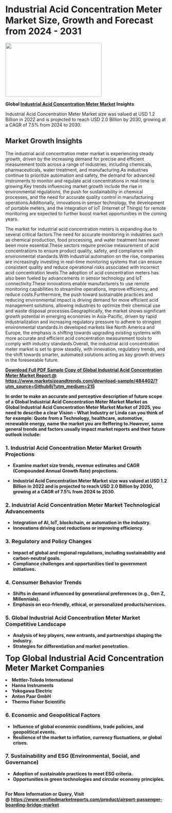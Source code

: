 <H1>Industrial Acid Concentration Meter Market Size, Growth and Forecast from 2024 - 2031</H1><img class="aligncenter size-medium wp-image-584254" src="https://thirdeyenews.in/wp-content/uploads/2024/09/Global-Market-Research-300x168.jpeg" alt="" width="300" height="168" /><p><strong>Global&nbsp;<a href="https://www.marketsizeandtrends.com/download-sample/484402/?utm_source=Github8j?utm_medium=215">Industrial Acid Concentration Meter Market</a> Insights</strong></p><p>Industrial Acid Concentration Meter Market size was valued at USD 1.2 Billion in 2022 and is projected to reach USD 2.0 Billion by 2030, growing at a CAGR of 7.5% from 2024 to 2030.</p><p><h2>Market Growth Insights</h2> <p>The industrial acid concentration meter market is experiencing steady growth, driven by the increasing demand for precise and efficient measurement tools across a range of industries, including chemicals, pharmaceuticals, water treatment, and manufacturing.As industries continue to prioritize automation and safety, the demand for advanced instruments to monitor and regulate acid concentrations in real-time is growing.Key trends influencing market growth include the rise in environmental regulations, the push for sustainability in chemical processes, and the need for accurate quality control in manufacturing operations.Additionally, innovations in sensor technology, the development of portable meters, and the integration of IoT (Internet of Things) for remote monitoring are expected to further boost market opportunities in the coming years.</p> <p><strong><a href="#"></a></strong></p> <p>The market for industrial acid concentration meters is expanding due to several critical factors.The need for accurate monitoring in industries such as chemical production, food processing, and water treatment has never been more essential.These sectors require precise measurement of acid concentrations to ensure product quality, safety, and compliance with environmental standards.With industrial automation on the rise, companies are increasingly investing in real-time monitoring systems that can ensure consistent quality and reduce operational risks associated with incorrect acid concentration levels.The adoption of acid concentration meters has also been fueled by advancements in sensor technology and IoT connectivity.These innovations enable manufacturers to use remote monitoring capabilities to streamline operations, improve efficiency, and reduce costs.Furthermore, the push toward sustainable practices and reducing environmental impact is driving demand for more efficient acid management solutions, allowing industries to optimize their chemical use and waste disposal processes.Geographically, the market shows significant growth potential in emerging economies in Asia-Pacific, driven by rapid industrialization and increasing regulatory pressure to adhere to stringent environmental standards.In developed markets like North America and Europe, the emphasis is shifting towards upgrading existing systems with more accurate and efficient acid concentration measurement tools to comply with industry standards.Overall, the industrial acid concentration meter market is set to grow steadily, with innovation, regulatory trends, and the shift towards smarter, automated solutions acting as key growth drivers in the foreseeable future.</p> <p><strong><a href="#"></p><p><span class=""><strong>Download Full PDF Sample Copy of Global Industrial Acid Concentration Meter Market Report</strong> @ <a href="https://www.marketsizeandtrends.com/download-sample/484402/?utm_source=Github8j?utm_medium=215" target="_blank">https://www.marketsizeandtrends.com/download-sample/484402/?utm_source=Github8j?utm_medium=215</a></span></p><p>In order to make an accurate and perceptive description of future scope of a Global&nbsp;Industrial Acid Concentration Meter Market Market as Global&nbsp;Industrial Acid Concentration Meter Market Market of 2025, you need to describe a clear Vision &ndash; What Industry or Linda can you think of for example: Quote from a Technology, healthcare, automotive, renewable energy, name the market you are Reffering to.However, some general trends and factors usually impact market reports and their future outlook include:</p><h3>1.&nbsp;<strong>Industrial Acid Concentration Meter Market Growth Projections</strong></h3><ul><li>Examine market size trends, revenue estimates and CAGR (Compounded Annual Growth Rate) projections.</li><li><p>Industrial Acid Concentration Meter Market size was valued at USD 1.2 Billion in 2022 and is projected to reach USD 2.0 Billion by 2030, growing at a CAGR of 7.5% from 2024 to 2030.</p></li></ul><h3>2.&nbsp;<strong>Industrial Acid Concentration Meter Market Technological Advancements</strong></h3><ul><li>Integration of AI, IoT, blockchain, or automation in the industry.</li><li>Innovations driving cost reductions or improving efficiency.</li></ul><h3>3.&nbsp;<strong>Regulatory and Policy Changes</strong></h3><ul><li>Impact of global and regional regulations, including sustainability and carbon-neutral goals.</li><li>Compliance challenges and opportunities tied to government initiatives.</li></ul><h3>4.&nbsp;<strong>Consumer Behavior Trends</strong></h3><ul><li>Shifts in demand influenced by generational preferences (e.g., Gen Z, Millennials).</li><li>Emphasis on eco-friendly, ethical, or personalized products/services.</li></ul><h3>5.&nbsp;<strong>Global Industrial Acid Concentration Meter Market Competitive Landscape</strong></h3><ul><li>Analysis of key players, new entrants, and partnerships shaping the industry.</li><li>Strategies for differentiation and market penetration.</li></ul><p data-pm-slice="1 1 []"><span style="color: inherit; font-family: inherit; font-size: 25px;">Top Global Industrial Acid Concentration Meter Market Companies</span></p><div class="" data-test-id=""><p><li>Mettler-Toledo International</li><li> Hanna Instruments</li><li> Yokogawa Electric</li><li> Anton Paar GmbH</li><li> Thermo Fisher Scientific</li></p></div><h3>6.&nbsp;<strong>Economic and Geopolitical Factors</strong></h3><ul><li>Influence of global economic conditions, trade policies, and geopolitical events.</li><li>Resilience of the market to inflation, currency fluctuations, or global crises.</li></ul><h3>7.&nbsp;<strong>Sustainability and ESG (Environmental, Social, and Governance)</strong></h3><ul><li>Adoption of sustainable practices to meet ESG criteria.</li><li>Opportunities in green technologies and circular economy principles.</li></ul><h2><strong style="font-size: 14px;">For More Information or Query, Visit @&nbsp;</strong><a style="background-color: #ffffff; font-size: 14px;" href="https://www.marketsizeandtrends.com/report/industrial-acid-concentration-meter-market/" target="_blank">https://www.verifiedmarketreports.com/product/airport-passenger-boarding-bridge-market</a></h2>